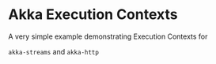 # Akka Execution Contexts

A very simple example demonstrating Execution Contexts for

 ```akka-streams``` and ```akka-http```